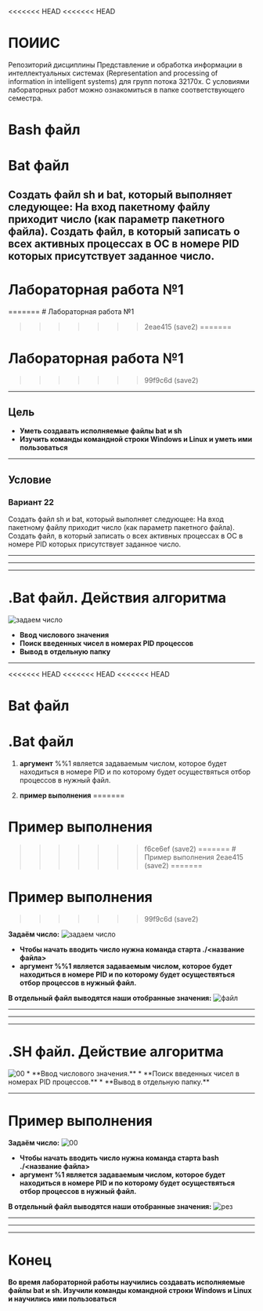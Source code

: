 <<<<<<< HEAD
<<<<<<< HEAD



# ПОИИС
 Репозиторий дисциплины Представление и обработка информации в интеллектуальных системах 
 (Representation and processing of information in intelligent systems) для групп потока 32170х.
 С условиями лабораторных работ можно ознакомиться в папке соответствующего семестра.
# Bash файл 

# Bat файл 

## Создать файл sh и bat, который выполняет следующее: На вход пакетному файлу приходит число (как параметр пакетного файла). Создать файл, в  который записать о всех активных процессах в ОС в номере PID которых присутствует заданное число.

# Лабораторная работа №1
=======
			# Лабораторная работа №1
>>>>>>> 2eae415 (save2)
=======
# Лабораторная работа №1
>>>>>>> 99f9c6d (save2)
---
## Цель

- **Уметь создавать исполняемые файлы  bat и sh**
- **Изучить команды командной строки Windows и  Linux и уметь ими пользоваться**

---
## Условие
### Вариант 22
Создать файл sh и bat, который выполняет следующее: На вход пакетному файлу приходит число (как параметр пакетного файла). Создать файл, в  который записать о всех активных процессах в ОС в номере PID которых присутствует заданное число.

---
---
---


# .Bat файл. Действия алгоритма 
     
<image src="5.png" alt="задаем число">

* **Ввод числового значения**
* **Поиск введенных чисел в номерах PID процессов**
* **Вывод в отдельную папку**

---


<<<<<<< HEAD
<<<<<<< HEAD
<<<<<<< HEAD










# Bat файл 


# .Bat файл 

                                     
1) **аргумент** %%1 является задаваемым числом, которое будет находиться в номере PID и по которому будет осуществяться отбор процессов в нужный файл.



2) **пример выполнения** 
=======
 # Пример выполнения
>>>>>>> f6ce6ef (save2)
=======
			 # Пример выполнения
>>>>>>> 2eae415 (save2)
=======
# Пример выполнения
>>>>>>> 99f9c6d (save2)

**Задаём число:**
<image src="1.png" alt="задаем число">
* **Чтобы начать вводить число нужна команда старта ./<название файла>**
* **аргумент %%1 является задаваемым числом, которое будет находиться в номере PID и по которому будет осуществяться отбор процессов в нужный файл.**




**В отдельный файл выводятся наши отобранные значения:**
<image src="2.png" alt="файл">


---
---
---


# .SН файл. Действие алгоритма 



<image src="6.png" alt="00"> 
* **Ввод числового значения.**
* **Поиск введенных чисел в номерах PID процессов.**
* **Вывод в отдельную папку.**

---


# Пример выполнения


 
 
**Задаём число:**
<image src="4.png" alt="00">
* **Чтобы начать вводить число нужна команда старта bash ./<название файла>**
* **аргумент %1 является задаваемым числом, которое будет находиться в номере PID и по которому будет осуществяться отбор процессов в нужный файл.**


**В отдельный файл выводятся наши отобранные значения:**
<image src="3.png" alt="рез">

---
---
---


# Конец 

**Во время лабораторной работы научились создавать исполняемые файлы  bat и sh. Изучили команды командной строки Windows и  Linux и научились ими пользоваться**






